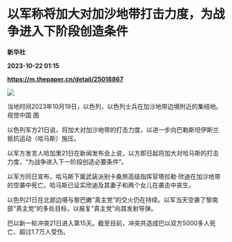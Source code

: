 # 以军称将加大对加沙地带打击力度，为战争进入下阶段创造条件
**新华社**

**2023-10-22 01:15**

**https://m.thepaper.cn/detail/25018867**

![](https://imagecloud.thepaper.cn/thepaper/image/275/137/226.png)

当地时间2023年10月19日，以色列，以色列士兵在加沙地带边境附近的集结地。视觉中国 图

以色列军方21日说，将加大对加沙地带的打击力度，以进一步向巴勒斯坦伊斯兰抵抗运动（哈马斯）施压。

以军方发言人哈加里21日在新闻发布会上说，以方即日起将加大对哈马斯的打击力度，“为战争进入下一阶段创造必要条件”。

以军方同日宣布，哈马斯下属武装派别卡桑旅高级指挥官塔拉勒·欣迪在加沙地带的空袭中死亡。哈马斯已证实欣迪及其妻子和两个女儿在袭击中丧生。

以色列21日在北部边境与黎巴嫩“真主党”的交火仍在持续。以军当天空袭了黎南部“真主党”的多处目标，以报复“真主党”向其发射导弹。

巴以新一轮冲突21日进入第15天。截至目前，冲突共造成巴以双方5000多人死亡、超过1.7万人受伤。
